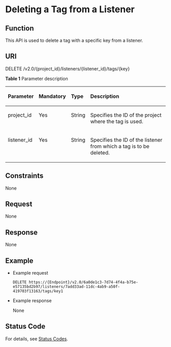 # Deleting a Tag from a Listener<a name="EN-US_TOPIC_0112614720"></a>

## Function<a name="section1282617501147"></a>

This API is used to delete a tag with a specific key from a listener.

## URI<a name="section98272050161416"></a>

DELETE /v2.0/\{project\_id\}/listeners/\{listener\_id\}/tags/\{key\}

**Table  1**  Parameter description

<a name="table33323423"></a>
<table><thead align="left"><tr id="row8420641"><th class="cellrowborder" valign="top" width="13.131313131313133%" id="mcps1.2.5.1.1"><p id="p10983320"><a name="p10983320"></a><a name="p10983320"></a>Parameter</p>
</th>
<th class="cellrowborder" valign="top" width="13.131313131313133%" id="mcps1.2.5.1.2"><p id="p17233719"><a name="p17233719"></a><a name="p17233719"></a><strong id="b842352706192244"><a name="b842352706192244"></a><a name="b842352706192244"></a>Mandatory</strong></p>
</th>
<th class="cellrowborder" valign="top" width="11.111111111111112%" id="mcps1.2.5.1.3"><p id="p4164548117122"><a name="p4164548117122"></a><a name="p4164548117122"></a><strong id="b842352706145623"><a name="b842352706145623"></a><a name="b842352706145623"></a>Type</strong></p>
</th>
<th class="cellrowborder" valign="top" width="62.62626262626263%" id="mcps1.2.5.1.4"><p id="p53754023"><a name="p53754023"></a><a name="p53754023"></a>Description</p>
</th>
</tr>
</thead>
<tbody><tr id="row53906008171138"><td class="cellrowborder" valign="top" width="13.131313131313133%" headers="mcps1.2.5.1.1 "><p id="p16126074171144"><a name="p16126074171144"></a><a name="p16126074171144"></a>project_id</p>
</td>
<td class="cellrowborder" valign="top" width="13.131313131313133%" headers="mcps1.2.5.1.2 "><p id="p31143627171144"><a name="p31143627171144"></a><a name="p31143627171144"></a>Yes</p>
</td>
<td class="cellrowborder" valign="top" width="11.111111111111112%" headers="mcps1.2.5.1.3 "><p id="p39605860171144"><a name="p39605860171144"></a><a name="p39605860171144"></a>String</p>
</td>
<td class="cellrowborder" valign="top" width="62.62626262626263%" headers="mcps1.2.5.1.4 "><p id="p11184131"><a name="p11184131"></a><a name="p11184131"></a>Specifies the ID of the project where the tag is used. </p>
</td>
</tr>
<tr id="row6239103417284"><td class="cellrowborder" valign="top" width="13.131313131313133%" headers="mcps1.2.5.1.1 "><p id="p17239163472818"><a name="p17239163472818"></a><a name="p17239163472818"></a>listener_id</p>
</td>
<td class="cellrowborder" valign="top" width="13.131313131313133%" headers="mcps1.2.5.1.2 "><p id="p17239173410285"><a name="p17239173410285"></a><a name="p17239173410285"></a>Yes</p>
</td>
<td class="cellrowborder" valign="top" width="11.111111111111112%" headers="mcps1.2.5.1.3 "><p id="p77952291156"><a name="p77952291156"></a><a name="p77952291156"></a>String</p>
</td>
<td class="cellrowborder" valign="top" width="62.62626262626263%" headers="mcps1.2.5.1.4 "><p id="p8239434172817"><a name="p8239434172817"></a><a name="p8239434172817"></a>Specifies the ID of the listener from which a tag is to be deleted.</p>
</td>
</tr>
</tbody>
</table>

## Constraints<a name="section18394500145"></a>

None

## Request<a name="section8841850131418"></a>

None

## Response<a name="section118441550181415"></a>

None

## Example<a name="section205541643163117"></a>

-   Example request

    ```
    DELETE https://{Endpoint}/v2.0/6a0de1c3-7d74-4f4a-b75e-e57135bd2b97/listeners/7add33ad-11dc-4ab9-a50f-419703f13163/tags/key1
    ```


-   Example response

    None


## Status Code<a name="section12846175015145"></a>

For details, see  [Status Codes](status-codes-enhanced.md).

